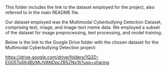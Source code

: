This folder includes the link to the dataset employed for the project, also referred to in the main README file.

Our dataset employed was the Multimodal Cyberbullying Detection Dataset, comprising text, image, and image-text meme data. We employed a subset of the dataset for image preprocessing, text processing, and model training.

Below is the link to the Google Drive folder with the chosen dataset for the Multimodal Cyberbullying Detection project:

https://drive.google.com/drive/folders/1Q2D-EG05Tq5K4BzMjJVANDpcZR5ZNx1h?usp=sharing
